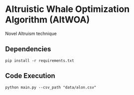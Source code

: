 # Altruistic Whale Optimization Algorithm (AltWOA)
Novel Altruism technique

## Dependencies 
    pip install -r requirements.txt
## Code Execution
    python main.py --csv_path "data/alon.csv"
